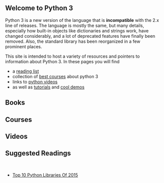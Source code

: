 ## Welcome to Python 3 

Python 3 is a new version of the language that is **incompatible** with the 2.x line of releases. The language is mostly the same, but many details, especially how built-in objects like dictionaries and strings work, have changed considerably, and a lot of deprecated features have finally been removed. Also, the standard library has been reorganized in a few prominent places.

This site is intended to host a variety of resources and pointers to information about Python 3. In these pages you will find

* a [reading list](#books)
* collection of [best courses](#courses) about python 3
* links to [python videos](#videos)
* as well as [tutorials](/tutorial) and [cool demos]()

## Books

<div class="books" gid="1gQFMXZtynpuTenoOQNGCHttArT4NspTWcyJQr5ps9Mk"></div>
<div class="clearfix"></div>

## Courses

<div class="courses" gid="1frO9QYhgsXbMzcyXoA4czWkxTWF8RBTJVf9uoO1rElU"></div>
<div class="clearfix"></div>

## Videos

<div class="videos" gid="1WMjweKiok6GnxZr9sIPx32RqgdYIQXSaI9gqs3A9TWI"></div>
<div class="clearfix"></div>


## Suggested Readings 

<br/>

* [Top 10 Python Libraries Of 2015](http://blog.tryolabs.com/2015/12/15/top-10-python-libraries-of-2015/)
